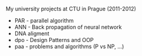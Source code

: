 My university projects at CTU in Prague (2011-2012)

 * PAR - parallel algorithm
 * ANN - Back propagation of neural network
 * DNA aligment
 * dpo - Design Patterns and OOP 
 * paa - problems and algorithms (P vs NP, ...)
